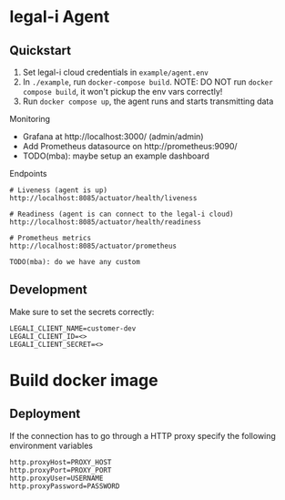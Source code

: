 # legal-i Agent

## Quickstart

1. Set legal-i cloud credentials in `example/agent.env`
2. In `./example`, run `docker-compose build`. NOTE: DO NOT run `docker compose build`, it won't pickup the env vars correctly!
3. Run `docker compose up`, the agent runs and starts transmitting data

Monitoring
- Grafana at http://localhost:3000/ (admin/admin)
- Add Prometheus datasource on http://prometheus:9090/
- TODO(mba): maybe setup an example dashboard

Endpoints
```
# Liveness (agent is up)
http://localhost:8085/actuator/health/liveness 

# Readiness (agent is can connect to the legal-i cloud)
http://localhost:8085/actuator/health/readiness

# Prometheus metrics
http://localhost:8085/actuator/prometheus

TODO(mba): do we have any custom 
```


## Development
Make sure to set the secrets correctly:

```
LEGALI_CLIENT_NAME=customer-dev
LEGALI_CLIENT_ID=<>
LEGALI_CLIENT_SECRET=<>
```

# Build docker image

## Deployment

If the connection has to go through a HTTP proxy specify the following environment variables
```
http.proxyHost=PROXY_HOST
http.proxyPort=PROXY_PORT
http.proxyUser=USERNAME
http.proxyPassword=PASSWORD
```